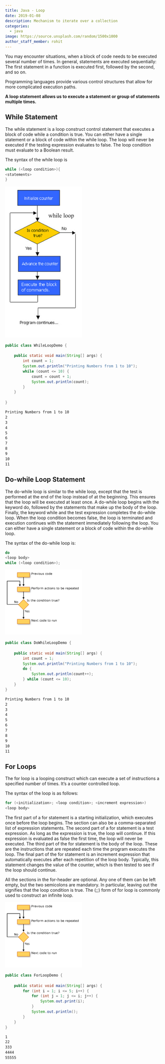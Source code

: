 ```yaml
---
title: Java - Loop
date: 2019-01-08
description: Mechanism to iterate over a collection
categories:
  - java
image: https://source.unsplash.com/random/1500x1000
author_staff_member: rohit
---
```


You may encounter situations, when a block of code needs to be executed several number of times. In general, statements are executed sequentially: The first statement in a function is executed first, followed by the second, and so on.

Programming languages provide various control structures that allow for more complicated execution paths.

**A loop statement allows us to execute a statement or group of statements multiple times.**

## While Statement
The while statement is a loop construct control statement that executes a block of code while a condition is true. You can either have a single statement or a block of code within the while loop. The loop will never be executed if the testing expression evaluates to false. The loop condition must evaluate to a Boolean result.

The syntax of the while loop is

```java
while (<loop condition>){
<statements>
}
```

<img alt="while loop" src="/images/java/j-6.png" width="250" />

```java
public class WhileLoopDemo {

	public static void main(String[] args) {
		int count = 1;
		System.out.println("Printing Numbers from 1 to 10");
		while (count <= 10) {
			count = count + 1;
			System.out.println(count);
		}
	}
	
}
```

```bash
Printing Numbers from 1 to 10
2
3
4
5
6
7
8
9
10
11
```

## Do-while Loop Statement
The do-while loop is similar to the while loop, except that the test is performed at the end of the loop instead of at the beginning. This ensures that the loop will be executed at least once. A do-while loop begins with the keyword do, followed by the statements that make up the body of the loop. Finally, the keyword while and the test expression completes the do-while loop. When the loop condition becomes false, the loop is terminated and execution continues with the statement immediately following the loop. You can either have a single statement or a block of code within the do-while loop.

The syntax of the do-while loop is:
```java
do
<loop body>
while (<loop condition>);
```
<img alt="while loop" src="/images/java/j-7.png" width="250" />

```java
public class DoWhileLoopDemo {

	public static void main(String[] args) {
		int count = 1;
		System.out.println("Printing Numbers from 1 to 10");
		do {
			System.out.println(count++);
		} while (count <= 10);
	}
}
```

```bash
Printing Numbers from 1 to 10
2
3
4
5
6
7
8
9
10
11
```

## For Loops
The for loop is a looping construct which can execute a set of instructions a specified number of times. It’s a counter controlled loop.

The syntax of the loop is as follows:
```java
for (<initialization>; <loop condition>; <increment expression>)
<loop body>
```

The first part of a for statement is a starting initialization, which executes once before the loop begins. The <initialization> section can also be a comma-separated list of expression statements. The second part of a for statement is a test expression. As long as the expression is true, the loop will continue. If this expression is evaluated as false the first time, the loop will never be executed. The third part of the for statement is the body of the loop. These are the instructions that are repeated each time the program executes the loop. The final part of the for statement is an increment expression that automatically executes after each repetition of the loop body. Typically, this statement changes the value of the counter, which is then tested to see if the loop should continue.

All the sections in the for-header are optional. Any one of them can be left empty, but the two semicolons are mandatory. In particular, leaving out the <loop condition> signifies that the loop condition is true. The (;;) form of for loop is commonly used to construct an infinite loop.

<img alt="while loop" src="/images/java/j-7.png" width="250" />

```java
public class ForLoopDemo {

	public static void main(String[] args) {
		for (int i = 1; i <= 5; i++) {
			for (int j = 1; j <= i; j++) {
				System.out.print(i);
			}
			System.out.println();
		}
	}
}
```

```bash
1
22
333
4444
55555
``` 








